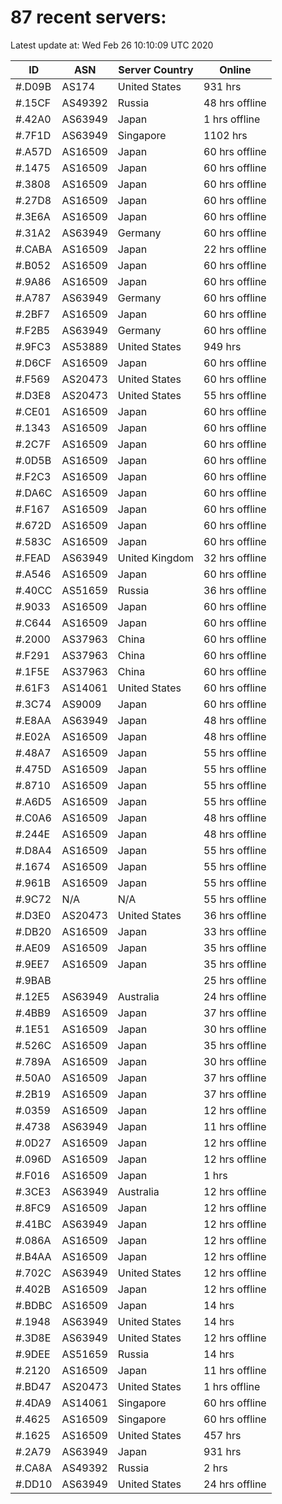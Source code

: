 # 87 recent servers:

Latest update at: Wed Feb 26 10:10:09 UTC 2020

| ID | ASN | Server Country | Online |
| -- | --- | -------------- | ------ |
| #.D09B | AS174 | United States | 931 hrs |
| #.15CF | AS49392 | Russia | 48 hrs offline |
| #.42A0 | AS63949 | Japan | 1 hrs offline |
| #.7F1D | AS63949 | Singapore | 1102 hrs |
| #.A57D | AS16509 | Japan | 60 hrs offline |
| #.1475 | AS16509 | Japan | 60 hrs offline |
| #.3808 | AS16509 | Japan | 60 hrs offline |
| #.27D8 | AS16509 | Japan | 60 hrs offline |
| #.3E6A | AS16509 | Japan | 60 hrs offline |
| #.31A2 | AS63949 | Germany | 60 hrs offline |
| #.CABA | AS16509 | Japan | 22 hrs offline |
| #.B052 | AS16509 | Japan | 60 hrs offline |
| #.9A86 | AS16509 | Japan | 60 hrs offline |
| #.A787 | AS63949 | Germany | 60 hrs offline |
| #.2BF7 | AS16509 | Japan | 60 hrs offline |
| #.F2B5 | AS63949 | Germany | 60 hrs offline |
| #.9FC3 | AS53889 | United States | 949 hrs |
| #.D6CF | AS16509 | Japan | 60 hrs offline |
| #.F569 | AS20473 | United States | 60 hrs offline |
| #.D3E8 | AS20473 | United States | 55 hrs offline |
| #.CE01 | AS16509 | Japan | 60 hrs offline |
| #.1343 | AS16509 | Japan | 60 hrs offline |
| #.2C7F | AS16509 | Japan | 60 hrs offline |
| #.0D5B | AS16509 | Japan | 60 hrs offline |
| #.F2C3 | AS16509 | Japan | 60 hrs offline |
| #.DA6C | AS16509 | Japan | 60 hrs offline |
| #.F167 | AS16509 | Japan | 60 hrs offline |
| #.672D | AS16509 | Japan | 60 hrs offline |
| #.583C | AS16509 | Japan | 60 hrs offline |
| #.FEAD | AS63949 | United Kingdom | 32 hrs offline |
| #.A546 | AS16509 | Japan | 60 hrs offline |
| #.40CC | AS51659 | Russia | 36 hrs offline |
| #.9033 | AS16509 | Japan | 60 hrs offline |
| #.C644 | AS16509 | Japan | 60 hrs offline |
| #.2000 | AS37963 | China | 60 hrs offline |
| #.F291 | AS37963 | China | 60 hrs offline |
| #.1F5E | AS37963 | China | 60 hrs offline |
| #.61F3 | AS14061 | United States | 60 hrs offline |
| #.3C74 | AS9009 | Japan | 60 hrs offline |
| #.E8AA | AS63949 | Japan | 48 hrs offline |
| #.E02A | AS16509 | Japan | 48 hrs offline |
| #.48A7 | AS16509 | Japan | 55 hrs offline |
| #.475D | AS16509 | Japan | 55 hrs offline |
| #.8710 | AS16509 | Japan | 55 hrs offline |
| #.A6D5 | AS16509 | Japan | 55 hrs offline |
| #.C0A6 | AS16509 | Japan | 48 hrs offline |
| #.244E | AS16509 | Japan | 48 hrs offline |
| #.D8A4 | AS16509 | Japan | 55 hrs offline |
| #.1674 | AS16509 | Japan | 55 hrs offline |
| #.961B | AS16509 | Japan | 55 hrs offline |
| #.9C72 | N/A | N/A | 55 hrs offline |
| #.D3E0 | AS20473 | United States | 36 hrs offline |
| #.DB20 | AS16509 | Japan | 33 hrs offline |
| #.AE09 | AS16509 | Japan | 35 hrs offline |
| #.9EE7 | AS16509 | Japan | 35 hrs offline |
| #.9BAB |  |  | 25 hrs offline |
| #.12E5 | AS63949 | Australia | 24 hrs offline |
| #.4BB9 | AS16509 | Japan | 37 hrs offline |
| #.1E51 | AS16509 | Japan | 30 hrs offline |
| #.526C | AS16509 | Japan | 35 hrs offline |
| #.789A | AS16509 | Japan | 30 hrs offline |
| #.50A0 | AS16509 | Japan | 37 hrs offline |
| #.2B19 | AS16509 | Japan | 37 hrs offline |
| #.0359 | AS16509 | Japan | 12 hrs offline |
| #.4738 | AS63949 | Japan | 11 hrs offline |
| #.0D27 | AS16509 | Japan | 12 hrs offline |
| #.096D | AS16509 | Japan | 12 hrs offline |
| #.F016 | AS16509 | Japan | 1 hrs |
| #.3CE3 | AS63949 | Australia | 12 hrs offline |
| #.8FC9 | AS16509 | Japan | 12 hrs offline |
| #.41BC | AS63949 | Japan | 12 hrs offline |
| #.086A | AS16509 | Japan | 12 hrs offline |
| #.B4AA | AS16509 | Japan | 12 hrs offline |
| #.702C | AS63949 | United States | 12 hrs offline |
| #.402B | AS16509 | Japan | 12 hrs offline |
| #.BDBC | AS16509 | Japan | 14 hrs |
| #.1948 | AS63949 | United States | 14 hrs |
| #.3D8E | AS63949 | United States | 12 hrs offline |
| #.9DEE | AS51659 | Russia | 14 hrs |
| #.2120 | AS16509 | Japan | 11 hrs offline |
| #.BD47 | AS20473 | United States | 1 hrs offline |
| #.4DA9 | AS14061 | Singapore | 60 hrs offline |
| #.4625 | AS16509 | Singapore | 60 hrs offline |
| #.1625 | AS16509 | United States | 457 hrs |
| #.2A79 | AS63949 | Japan | 931 hrs |
| #.CA8A | AS49392 | Russia | 2 hrs |
| #.DD10 | AS63949 | United States | 24 hrs offline |


